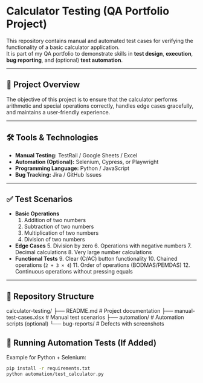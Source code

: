 # Calculator Testing (QA Portfolio Project)

This repository contains manual and automated test cases for verifying the functionality of a basic calculator application.  
It is part of my QA portfolio to demonstrate skills in **test design**, **execution**, **bug reporting**, and (optional) **test automation**.

---

## 📖 Project Overview
The objective of this project is to ensure that the calculator performs arithmetic and special operations correctly, handles edge cases gracefully, and maintains a user-friendly experience.

---

## 🛠 Tools & Technologies
- **Manual Testing:** TestRail / Google Sheets / Excel
- **Automation (Optional):** Selenium, Cypress, or Playwright
- **Programming Language:** Python / JavaScript
- **Bug Tracking:** Jira / GitHub Issues

---

## ✅ Test Scenarios
- **Basic Operations**
  1. Addition of two numbers
  2. Subtraction of two numbers
  3. Multiplication of two numbers
  4. Division of two numbers
- **Edge Cases**
  5. Division by zero
  6. Operations with negative numbers
  7. Decimal calculations
  8. Very large number calculations
- **Functional Tests**
  9. Clear (C/AC) button functionality
  10. Chained operations (`2 + 3 × 4`)
  11. Order of operations (BODMAS/PEMDAS)
  12. Continuous operations without pressing equals

---

## 📂 Repository Structure
calculator-testing/ ├── README.md # Project documentation ├── manual-test-cases.xlsx   # Manual test scenarios ├── automation/              # Automation scripts (optional) └── bug-reports/             # Defects with screenshots

## 🚀 Running Automation Tests (If Added)
Example for Python + Selenium:
```bash
pip install -r requirements.txt
python automation/test_calculator.py

